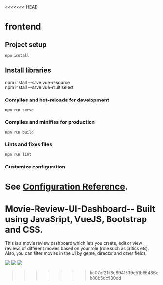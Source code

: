 <<<<<<< HEAD
# frontend

## Project setup
```
npm install
```
## Install libraries
npm install --save vue-resource  <br />
npm install --save vue-multiselect


### Compiles and hot-reloads for development
```
npm run serve
```

### Compiles and minifies for production
```
npm run build
```

### Lints and fixes files
```
npm run lint
```

### Customize configuration
See [Configuration Reference](https://cli.vuejs.org/config/).
=======
# Movie-Review-UI-Dashboard-- Built using JavaSript, VueJS, Bootstrap and CSS.
This is a movie review dashboard which lets you create, edit or view reviews of different movies based on your role (role such as critics etc). Also, you can filter movies in the UI by genre, director and other fields.

![](images/snip1.JPG)
![](images/snip2.JPG)
![](images/snip3.JPG)
>>>>>>> bc07ef2158c8941539e51b66486cb80b5dc930dd
